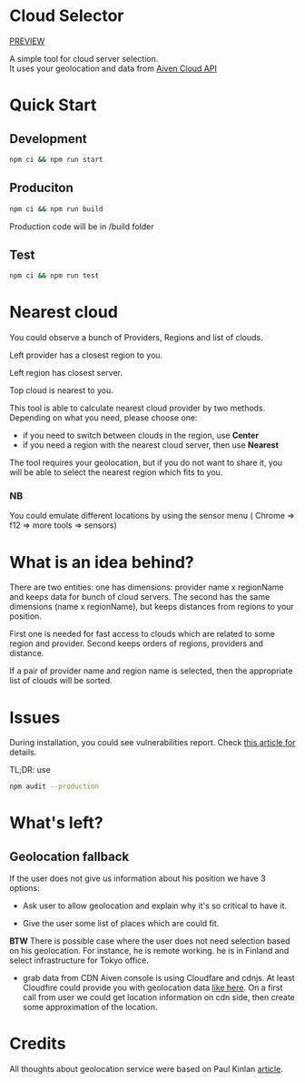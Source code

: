 # Cloud Selector

[PREVIEW](https://cloud-selector.vercel.app/)

A simple tool for cloud server selection.  
It uses your geolocation and data from [Aiven Cloud API](https://api.aiven.io/doc/#tag/Cloud)

# Quick Start

## Development
```sh
npm ci && npm run start 
```
## Produciton
```sh
npm ci && npm run build 
```
Production code will be in /build folder
## Test
```sh
npm ci && npm run test 
```
# Nearest cloud 

You could observe a bunch of Providers, Regions and list of clouds.

Left provider has a closest region to you.

Left region has closest server. 

Top cloud is nearest to you. 

This tool is able to calculate nearest cloud provider by two methods. Depending on what you need, please choose one:

- if you need to switch between clouds in the region, use **Center**
- if you need a region with the nearest cloud server, then use **Nearest** 

The tool requires your geolocation, but if you do not want to share it, you will be able to select the nearest region which fits to you. 

### NB
You could emulate different locations by using the sensor menu ( Chrome => f12 => more tools => sensors)

# What is an idea behind?

There are two entities: 
one has dimensions: provider name x regionName and keeps data for bunch of cloud servers. 
The second has the same dimensions (name x regionName), but keeps distances from regions to your position.

First one is needed for fast access to clouds which are related to some region and provider.
Second keeps orders of regions, providers and distance.

If a pair of provider name and region name is selected, then the appropriate list of clouds will be sorted. 

# Issues

During installation, you could see vulnerabilities report. 
Check [this article for](https://overreacted.io/npm-audit-broken-by-design/) details.

TL;DR: use
```sh
npm audit --production
```

# What's left?

## Geolocation fallback

If the user does not give us information about his position we have 3 options:

- Ask user to allow geolocation and explain why it's so critical to have it.

- Give the user some list of places which are could fit. 

**BTW** There is possible case where the user does not need selection based on his geolocation. For instance, he is remote working. he is in Finland and select infrastructure for Tokyo office.   

- grab data from CDN 
Aiven console is using Cloudfare and cdnjs. At least Cloudfire could provide you with geolocation data [like here](https://www.cloudflare.com/cdn-cgi/trace). 
On a first call from user we could get location information on cdn side, then create some approximation of the location.

# Credits

All thoughts about geolocation service were based on Paul Kinlan [article](https://web.dev/native-hardware-user-location/).
